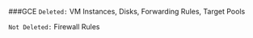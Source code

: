 ###GCE
`Deleted:` VM Instances, Disks, Forwarding Rules, Target Pools

`Not Deleted:` Firewall Rules

